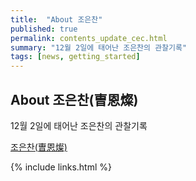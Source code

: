 ```yaml
---
title:  "About 조은찬"
published: true
permalink: contents_update_cec.html
summary: "12월 2일에 태어난 조은찬의 관찰기록"
tags: [news, getting_started]
---
```


## About 조은찬(曺恩燦)

12월 2일에 태어난 조은찬의 관찰기록

[조은찬(曺恩燦)](about_cec)

{% include links.html %}

